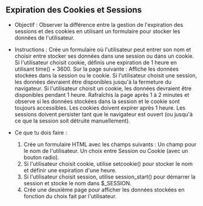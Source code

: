 ## Expiration des Cookies et Sessions
- Objectif :
Observer la différence entre la gestion de l'expiration des sessions et des cookies en utilisant un formulaire pour stocker les données de l'utilisateur.

- Instructions :
    Crée un formulaire où l'utilisateur peut entrer son nom et choisir entre stocker ses données dans une session ou dans un cookie.
    Si l'utilisateur choisit cookie, définis une expiration de 1 heure en utilisant time() + 3600.
    Sur la page suivante :
        Affiche les données stockées dans la session ou le cookie.
        Si l'utilisateur choisit une session, les données devraient être disponibles jusqu'à la fermeture du navigateur.
        Si l'utilisateur choisit un cookie, les données devraient être disponibles pendant 1 heure.
        Rafraîchis la page après 1 à 2 minutes et observe si les données stockées dans la session et le cookie sont toujours accessibles.
    Les cookies doivent expirer après 1 heure.
    Les sessions doivent persister tant que le navigateur est ouvert (ou jusqu'à ce que la session soit détruite manuellement).

- Ce que tu dois faire :
    1. Crée un formulaire HTML avec les champs suivants :
        Un champ pour le nom de l'utilisateur.
        Un choix entre Session ou Cookie (avec un bouton radio).
    2. Si l'utilisateur choisit cookie, utilise setcookie() pour stocker le nom et définir une expiration d'une heure.
    3. Si l'utilisateur choisit session, utilise session_start() pour démarrer la session et stocke le nom dans $_SESSION.
    4. Crée une deuxième page pour afficher les données stockées en fonction du choix fait par l'utilisateur.
